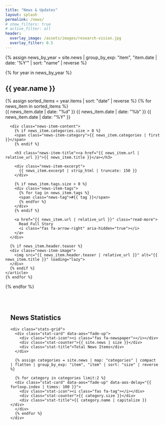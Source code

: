```yaml
---
title: "News & Updates"
layout: splash
permalink: /news/
# show_filters: true
# active_filter: all
header:
  overlay_image: /assets/images/research-vision.jpg
  overlay_filter: 0.5
---
```


{% assign news_by_year = site.news | group_by_exp: "item", "item.date | date: '%Y'" | sort: "name" | reverse %}

{% for year in news_by_year %}
<div class="publication-year news-year" id="{{ year.name }}">
  <h2>{{ year.name }}</h2>
  
  <div class="news-items">
    {% assign sorted_items = year.items | sort: "date" | reverse %}
    {% for news_item in sorted_items %}
    <article class="news-item" data-categories="{% for category in news_item.categories %}{{ category | downcase }} {% endfor %}">
      <div class="news-item-date">
        <div class="date-box">
          <span class="day">{{ news_item.date | date: "%d" }}</span>
          <span class="month">{{ news_item.date | date: "%b" }}</span>
          <span class="year">{{ news_item.date | date: "%Y" }}</span>
        </div>
      </div>
      
      <div class="news-item-content">
        {% if news_item.categories.size > 0 %}
        <span class="news-item-category">{{ news_item.categories | first }}</span>
        {% endif %}
        
        <h3 class="news-item-title"><a href="{{ news_item.url | relative_url }}">{{ news_item.title }}</a></h3>
        
        <div class="news-item-excerpt">
          {{ news_item.excerpt | strip_html | truncate: 150 }}
        </div>
        
        {% if news_item.tags.size > 0 %}
        <div class="news-item-tags">
          {% for tag in news_item.tags %}
          <span class="news-tag">#{{ tag }}</span>
          {% endfor %}
        </div>
        {% endif %}
        
        <a href="{{ news_item.url | relative_url }}" class="read-more">
          Read Full Story
          <i class="fas fa-arrow-right" aria-hidden="true"></i>
        </a>
      </div>
      
      {% if news_item.header.teaser %}
      <div class="news-item-image">
        <img src="{{ news_item.header.teaser | relative_url }}" alt="{{ news_item.title }}" loading="lazy">
      </div>
      {% endif %}
    </article>
    {% endfor %}
  </div>
</div>
{% endfor %}

<div class="news-stats">
  <div class="container">
    <h2>News Statistics</h2>
    
    <div class="stats-grid">
      <div class="stat-card" data-aos="fade-up">
        <div class="stat-icon"><i class="fas fa-newspaper"></i></div>
        <div class="stat-counter">{{ site.news | size }}</div>
        <div class="stat-title">Total News Items</div>
      </div>
      
      {% assign categories = site.news | map: "categories" | compact | flatten | group_by_exp: "item", "item" | sort: "size" | reverse %}
      
      {% for category in categories limit:2 %}
      <div class="stat-card" data-aos="fade-up" data-aos-delay="{{ forloop.index | times: 100 }}">
        <div class="stat-icon"><i class="fas fa-tag"></i></div>
        <div class="stat-counter">{{ category.size }}</div>
        <div class="stat-title">{{ category.name | capitalize }}</div>
      </div>
      {% endfor %}
    </div>
  </div>
</div>

<style>
  .news-stats {
    margin: 2rem 0;
    padding: 1rem;
  }
  
  .stats-grid {
    display: flex;
    flex-wrap: wrap;
    gap: 1rem;
    justify-content: center;
  }
  
  .stat-card {
    background: #f8f9fa;
    border-radius: 8px;
    box-shadow: 0 2px 4px rgba(0,0,0,0.1);
    padding: 1.5rem;
    text-align: center;
    flex: 1 1 250px;
    max-width: 300px;
    transition: transform 0.3s ease;
  }
  
  .stat-card:hover {
    transform: translateY(-5px);
  }
  
  .stat-icon {
    font-size: 2rem;
    margin-bottom: 0.5rem;
    color: #0066cc;
  }
  
  .stat-counter {
    font-size: 2.5rem;
    font-weight: bold;
    margin-bottom: 0.5rem;
  }
  
  .stat-title {
    font-size: 1.1rem;
    color: #555;
  }
  
  @media (max-width: 768px) {
    .stats-grid {
      flex-direction: column;
      align-items: center;
    }
    
    .stat-card {
      width: 100%;
      max-width: 100%;
    }
  }
</style>

<script>
document.addEventListener('DOMContentLoaded', function() {
  // Category filtering
  const filterTabs = document.querySelectorAll('.news-filter-tag');
  const newsItems = document.querySelectorAll('.news-item');
  
  filterTabs.forEach(tab => {
    tab.addEventListener('click', function(e) {
      e.preventDefault();
      
      // Update active tab
      filterTabs.forEach(t => t.classList.remove('active'));
      this.classList.add('active');
      
      const category = this.getAttribute('href').split('/').pop().replace('/', '');
      
      // Filter items
      newsItems.forEach(item => {
        if (category === 'all') {
          item.style.display = '';
        } else {
          const itemCategories = item.getAttribute('data-categories');
          if (itemCategories && itemCategories.includes(category)) {
            item.style.display = '';
          } else {
            item.style.display = 'none';
          }
        }
      });
    });
  });
});
</script>